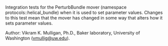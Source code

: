Integration tests for the PerturbBundle mover (namespace protocols::helical_bundle) when it is used to set parameter values.  Changes to this test mean that the
mover has changed in some way that alters how it sets parameter values.

Author: Vikram K. Mulligan, Ph.D., Baker laboratory, University of Washington (vmullig@uw.edu).

